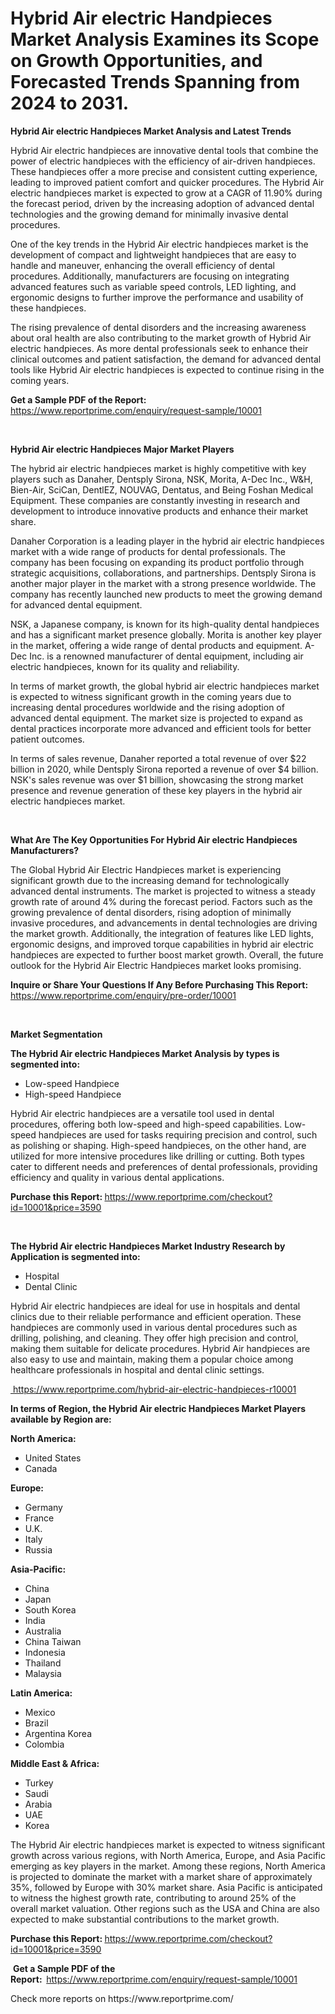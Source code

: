 <p><h1>Hybrid Air electric Handpieces Market Analysis Examines its Scope on Growth Opportunities, and Forecasted Trends Spanning from 2024 to 2031.</h1></p><p><strong>Hybrid Air electric Handpieces Market Analysis and Latest Trends</strong></p>
<p><p>Hybrid Air electric handpieces are innovative dental tools that combine the power of electric handpieces with the efficiency of air-driven handpieces. These handpieces offer a more precise and consistent cutting experience, leading to improved patient comfort and quicker procedures. The Hybrid Air electric handpieces market is expected to grow at a CAGR of 11.90% during the forecast period, driven by the increasing adoption of advanced dental technologies and the growing demand for minimally invasive dental procedures.</p><p>One of the key trends in the Hybrid Air electric handpieces market is the development of compact and lightweight handpieces that are easy to handle and maneuver, enhancing the overall efficiency of dental procedures. Additionally, manufacturers are focusing on integrating advanced features such as variable speed controls, LED lighting, and ergonomic designs to further improve the performance and usability of these handpieces.</p><p>The rising prevalence of dental disorders and the increasing awareness about oral health are also contributing to the market growth of Hybrid Air electric handpieces. As more dental professionals seek to enhance their clinical outcomes and patient satisfaction, the demand for advanced dental tools like Hybrid Air electric handpieces is expected to continue rising in the coming years.</p></p>
<p><strong>Get a Sample PDF of the Report:&nbsp;</strong> <a href="https://www.reportprime.com/enquiry/request-sample/10001">https://www.reportprime.com/enquiry/request-sample/10001</a></p>
<p>&nbsp;</p>
<p><strong>Hybrid Air electric Handpieces Major Market Players</strong></p>
<p><p>The hybrid air electric handpieces market is highly competitive with key players such as Danaher, Dentsply Sirona, NSK, Morita, A-Dec Inc., W&H, Bien-Air, SciCan, DentlEZ, NOUVAG, Dentatus, and Being Foshan Medical Equipment. These companies are constantly investing in research and development to introduce innovative products and enhance their market share.</p><p>Danaher Corporation is a leading player in the hybrid air electric handpieces market with a wide range of products for dental professionals. The company has been focusing on expanding its product portfolio through strategic acquisitions, collaborations, and partnerships. Dentsply Sirona is another major player in the market with a strong presence worldwide. The company has recently launched new products to meet the growing demand for advanced dental equipment.</p><p>NSK, a Japanese company, is known for its high-quality dental handpieces and has a significant market presence globally. Morita is another key player in the market, offering a wide range of dental products and equipment. A-Dec Inc. is a renowned manufacturer of dental equipment, including air electric handpieces, known for its quality and reliability.</p><p>In terms of market growth, the global hybrid air electric handpieces market is expected to witness significant growth in the coming years due to increasing dental procedures worldwide and the rising adoption of advanced dental equipment. The market size is projected to expand as dental practices incorporate more advanced and efficient tools for better patient outcomes.</p><p>In terms of sales revenue, Danaher reported a total revenue of over $22 billion in 2020, while Dentsply Sirona reported a revenue of over $4 billion. NSK's sales revenue was over $1 billion, showcasing the strong market presence and revenue generation of these key players in the hybrid air electric handpieces market.</p></p>
<p>&nbsp;</p>
<p><strong>What Are The Key Opportunities For Hybrid Air electric Handpieces Manufacturers?</strong></p>
<p><p>The Global Hybrid Air Electric Handpieces market is experiencing significant growth due to the increasing demand for technologically advanced dental instruments. The market is projected to witness a steady growth rate of around 4% during the forecast period. Factors such as the growing prevalence of dental disorders, rising adoption of minimally invasive procedures, and advancements in dental technologies are driving the market growth. Additionally, the integration of features like LED lights, ergonomic designs, and improved torque capabilities in hybrid air electric handpieces are expected to further boost market growth. Overall, the future outlook for the Hybrid Air Electric Handpieces market looks promising.</p></p>
<p><strong>Inquire or Share Your Questions If Any Before Purchasing This Report:</strong> <a href="https://www.reportprime.com/enquiry/pre-order/10001">https://www.reportprime.com/enquiry/pre-order/10001</a></p>
<p>&nbsp;</p>
<p><strong>Market Segmentation</strong></p>
<p><strong>The Hybrid Air electric Handpieces Market Analysis by types is segmented into:</strong></p>
<p><ul><li>Low-speed Handpiece</li><li>High-speed Handpiece</li></ul></p>
<p><p>Hybrid Air electric handpieces are a versatile tool used in dental procedures, offering both low-speed and high-speed capabilities. Low-speed handpieces are used for tasks requiring precision and control, such as polishing or shaping. High-speed handpieces, on the other hand, are utilized for more intensive procedures like drilling or cutting. Both types cater to different needs and preferences of dental professionals, providing efficiency and quality in various dental applications.</p></p>
<p><strong>Purchase this Report:&nbsp;</strong><a href="https://www.reportprime.com/checkout?id=10001&price=3590">https://www.reportprime.com/checkout?id=10001&price=3590</a></p>
<p>&nbsp;</p>
<p><strong>The Hybrid Air electric Handpieces Market Industry Research by Application is segmented into:</strong></p>
<p><ul><li>Hospital</li><li>Dental Clinic</li></ul></p>
<p><p>Hybrid Air electric handpieces are ideal for use in hospitals and dental clinics due to their reliable performance and efficient operation. These handpieces are commonly used in various dental procedures such as drilling, polishing, and cleaning. They offer high precision and control, making them suitable for delicate procedures. Hybrid Air handpieces are also easy to use and maintain, making them a popular choice among healthcare professionals in hospital and dental clinic settings.</p></p>
<p><a href="https://www.reportprime.com/hybrid-air-electric-handpieces-r10001">&nbsp;https://www.reportprime.com/hybrid-air-electric-handpieces-r10001</a></p>
<p><strong>In terms of Region, the Hybrid Air electric Handpieces Market Players available by Region are:</strong></p>
<p>
    <p> <strong> North America: </strong>
        <ul>
            <li>United States</li>
            <li>Canada</li>
        </ul>
        </p> 
    <p> <strong> Europe: </strong>
        <ul>
            <li>Germany</li>
            <li>France</li>
            <li>U.K.</li>
            <li>Italy</li>
            <li>Russia</li>
        </ul>
        </p> 
    <p> <strong> Asia-Pacific: </strong>
        <ul>
            <li>China</li>
            <li>Japan</li>
            <li>South Korea</li>
            <li>India</li>
            <li>Australia</li>
            <li>China Taiwan</li>
            <li>Indonesia</li>
            <li>Thailand</li>
            <li>Malaysia</li>
        </ul>
        </p> 
    <p> <strong> Latin America: </strong>
        <ul>
            <li>Mexico</li>
            <li>Brazil</li>
            <li>Argentina Korea</li>
            <li>Colombia</li>
        </ul>
        </p> 
    <p> <strong> Middle East & Africa: </strong>
        <ul>
            <li>Turkey</li>
            <li>Saudi</li>
            <li>Arabia</li>
            <li>UAE</li>
            <li>Korea</li>
        </ul>
    </p>
    </p>
<p><p>The Hybrid Air electric handpieces market is expected to witness significant growth across various regions, with North America, Europe, and Asia Pacific emerging as key players in the market. Among these regions, North America is projected to dominate the market with a market share of approximately 35%, followed by Europe with 30% market share. Asia Pacific is anticipated to witness the highest growth rate, contributing to around 25% of the overall market valuation. Other regions such as the USA and China are also expected to make substantial contributions to the market growth.</p></p>
<p><strong>Purchase this Report: </strong><a href="https://www.reportprime.com/checkout?id=10001&price=3590">https://www.reportprime.com/checkout?id=10001&price=3590</a></p>
<p>&nbsp;<strong>Get a Sample PDF of the Report:&nbsp;&nbsp;</strong><a href="https://www.reportprime.com/enquiry/request-sample/10001">https://www.reportprime.com/enquiry/request-sample/10001</a></p>
<p><strong></strong></p>
<p>Check more reports on https://www.reportprime.com/</p>